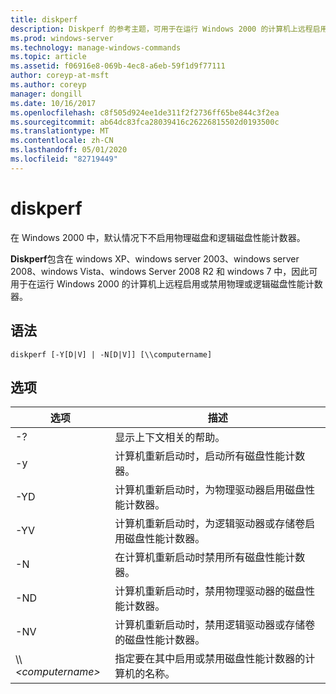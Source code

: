 ```yaml
---
title: diskperf
description: Diskperf 的参考主题，可用于在运行 Windows 2000 的计算机上远程启用或禁用物理或逻辑磁盘性能计数器。
ms.prod: windows-server
ms.technology: manage-windows-commands
ms.topic: article
ms.assetid: f06916e8-069b-4ec8-a6eb-59f1d9f77111
author: coreyp-at-msft
ms.author: coreyp
manager: dongill
ms.date: 10/16/2017
ms.openlocfilehash: c8f505d924ee1de311f2f2736ff65be844c3f2ea
ms.sourcegitcommit: ab64dc83fca28039416c26226815502d0193500c
ms.translationtype: MT
ms.contentlocale: zh-CN
ms.lasthandoff: 05/01/2020
ms.locfileid: "82719449"
---
```

# <a name="diskperf"></a>diskperf

在 Windows 2000 中，默认情况下不启用物理磁盘和逻辑磁盘性能计数器。

**Diskperf**包含在 windows XP、windows server 2003、windows server 2008、windows Vista、windows Server 2008 R2 和 windows 7 中，因此可用于在运行 Windows 2000 的计算机上远程启用或禁用物理或逻辑磁盘性能计数器。

## <a name="syntax"></a>语法

```
diskperf [-Y[D|V] | -N[D|V]] [\\computername]
```

## <a name="options"></a>选项

|选项|描述|
|------|-----------|
|-?|显示上下文相关的帮助。|
|-y|计算机重新启动时，启动所有磁盘性能计数器。|
|-YD|计算机重新启动时，为物理驱动器启用磁盘性能计数器。|
|-YV|计算机重新启动时，为逻辑驱动器或存储卷启用磁盘性能计数器。|
|-N|在计算机重新启动时禁用所有磁盘性能计数器。|
|-ND|计算机重新启动时，禁用物理驱动器的磁盘性能计数器。|
|-NV|计算机重新启动时，禁用逻辑驱动器或存储卷的磁盘性能计数器。|
|\\\\*\<computername>*|指定要在其中启用或禁用磁盘性能计数器的计算机的名称。|